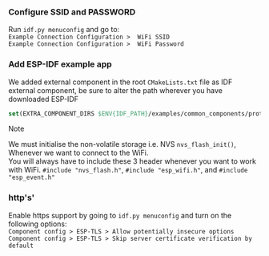 ### Configure SSID and PASSWORD    
Run `idf.py menuconfig` and go to:     
`Example Connection Configuration >  WiFi SSID`   
`Example Connection Configuration >  WiFi Password`     
      
### Add ESP-IDF example app      
We added external component in the root `CMakeLists.txt` file as IDF external component, be sure to alter the path wherever you have downloaded ESP-IDF  
```cmake
set(EXTRA_COMPONENT_DIRS $ENV{IDF_PATH}/examples/common_components/protocol_examples_common)
```   
    
> [!NOTE]   
> We must initialise the non-volatile storage i.e. NVS `nvs_flash_init()`, Whenever we want to connect to the WiFi.   
> You will always have to include these 3 header whenever you want to work with WiFi. `#include "nvs_flash.h"`, `#include "esp_wifi.h"`, and `#include "esp_event.h"`    
     
### http's'    
Enable https support by going to `idf.py menuconfig` and turn on the following options:    
`Component config > ESP-TLS > Allow potentially insecure options`     
`Component config > ESP-TLS > Skip server certificate verification by default`      

